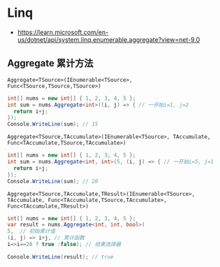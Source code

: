# Linq
- https://learn.microsoft.com/en-us/dotnet/api/system.linq.enumerable.aggregate?view=net-9.0

## Aggregate 累计方法
`Aggregate<TSource>(IEnumerable<TSource>, Func<TSource,TSource,TSource>)`
```cs
int[] nums = new int[] { 1, 2, 3, 4, 5 };
int sum = nums.Aggregate<int>((i, j) => { // 一开始i=1, j=2
  return i+j;
});
Console.WriteLine(sum); // 15
```

`Aggregate<TSource,TAccumulate>(IEnumerable<TSource>, TAccumulate, Func<TAccumulate,TSource,TAccumulate>)`
```cs
int[] nums = new int[] { 1, 2, 3, 4, 5 };
int sum = nums.Aggregate<int, int>(5, (i, j) => { // 一开始i=5, j=1
  return i+j;
});
Console.WriteLine(sum); // 20
```

`Aggregate<TSource,TAccumulate,TResult>(IEnumerable<TSource>, TAccumulate, Func<TAccumulate,TSource,TAccumulate>, Func<TAccumulate,TResult>)`
```cs
int[] nums = new int[] { 1, 2, 3, 4, 5 };
var result = nums.Aggregate<int, int, bool>(
5,  // 初始累计值
(i, j) => i+j, // 累计函数
i=>i==20 ? true :false); // 结果选择器

Console.WriteLine(result); // true
```